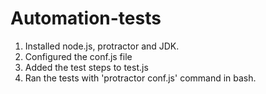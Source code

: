 # Automation-tests
1. Installed node.js, protractor and JDK.
2. Configured the conf.js file
3. Added the test steps to test.js
4. Ran the tests with 'protractor conf.js' command in bash.
